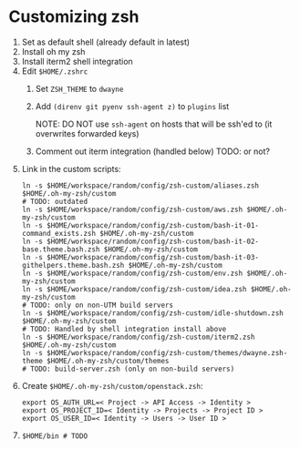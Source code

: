 # Customizing zsh
1. Set as default shell (already default in latest)
2. Install oh my zsh
3. Install iterm2 shell integration
4. Edit `$HOME/.zshrc`
   1. Set `ZSH_THEME` to `dwayne`
   2. Add `(direnv git pyenv ssh-agent z)` to `plugins` list

      NOTE: DO NOT use `ssh-agent` on hosts that will be ssh'ed to (it overwrites forwarded keys)
   3. Comment out iterm integration (handled below) TODO: or not?
5. Link in the custom scripts:
    ```shell
    ln -s $HOME/workspace/random/config/zsh-custom/aliases.zsh $HOME/.oh-my-zsh/custom
    # TODO: outdated
    ln -s $HOME/workspace/random/config/zsh-custom/aws.zsh $HOME/.oh-my-zsh/custom
    ln -s $HOME/workspace/random/config/zsh-custom/bash-it-01-command_exists.zsh $HOME/.oh-my-zsh/custom
    ln -s $HOME/workspace/random/config/zsh-custom/bash-it-02-base.theme.bash.zsh $HOME/.oh-my-zsh/custom
    ln -s $HOME/workspace/random/config/zsh-custom/bash-it-03-githelpers.theme.bash.zsh $HOME/.oh-my-zsh/custom
    ln -s $HOME/workspace/random/config/zsh-custom/env.zsh $HOME/.oh-my-zsh/custom
    ln -s $HOME/workspace/random/config/zsh-custom/idea.zsh $HOME/.oh-my-zsh/custom
    # TODO: only on non-UTM build servers
    ln -s $HOME/workspace/random/config/zsh-custom/idle-shutdown.zsh $HOME/.oh-my-zsh/custom
    # TODO: Handled by shell integration install above
    ln -s $HOME/workspace/random/config/zsh-custom/iterm2.zsh $HOME/.oh-my-zsh/custom
    ln -s $HOME/workspace/random/config/zsh-custom/themes/dwayne.zsh-theme $HOME/.oh-my-zsh/custom/themes
    # TODO: build-server.zsh (only on non-build servers)
    ```
6. Create `$HOME/.oh-my-zsh/custom/openstack.zsh`:
    ```shell
    export OS_AUTH_URL=< Project -> API Access -> Identity >
    export OS_PROJECT_ID=< Identity -> Projects -> Project ID >
    export OS_USER_ID=< Identity -> Users -> User ID >
    ```
7. `$HOME/bin # TODO`
